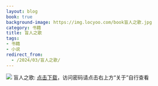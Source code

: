 ```yaml
---
layout: blog
book: true
background-image: https://img.locyoo.com/book盲人之歌.jpg
category: 书籍
title: 盲人之歌
tags:
- 书籍
- 小说
redirect_from:
  - /2024/03/盲人之歌/
---
```

![](https://img.locyoo.com/book盲人之歌.jpg)
盲人之歌: <a name = "ref1" href="https://url18.ctfile.com/f/50983618-1347923623-888cb5?p=3619">点击下载</a>，访问密码请点击右上方“关于”自行查看